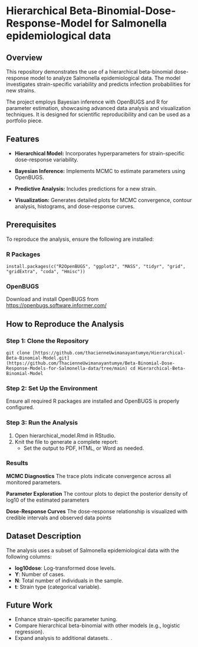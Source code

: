 # Hierarchical Beta-Binomial-Dose-Response-Model for Salmonella epidemiological data

## Overview
This repository demonstrates the use of a hierarchical beta-binomial dose-response model to analyze Salmonella epidemiological data. The model investigates strain-specific variability and predicts infection probabilities for new strains.

The project employs Bayesian inference with OpenBUGS and R for parameter estimation, showcasing advanced data analysis and visualization techniques. It is designed for scientific reproducibility and can be used as a portfolio piece.

 ## Features

- **Hierarchical Model:** Incorporates hyperparameters for strain-specific dose-response variability.
* **Bayesian Inference:** Implements MCMC to estimate parameters using OpenBUGS.
+ **Predictive Analysis:** Includes predictions for a new strain.
- **Visualization:** Generates detailed plots for MCMC convergence, contour analysis, histograms, and dose-response curves.

 ## Prerequisites

 To reproduce the analysis, ensure the following are installed:

 ### R Packages
 `install.packages(c("R2OpenBUGS", "ggplot2", "MASS", "tidyr", "grid", "gridExtra", "coda", "Hmisc"))`

### OpenBUGS
Download and install OpenBUGS from https://openbugs.software.informer.com/
## How to Reproduce the Analysis
### Step 1: Clone the Repository
`git clone [https://github.com/thacienneUwimanayantumye/Hierarchical-Beta-Binomial-Model.git](https://github.com/ThacienneUwimanayantumye/Beta-Binomial-Dose-Response-Models-for-Salmonella-data/tree/main)
cd Hierarchical-Beta-Binomial-Model`

### Step 2: Set Up the Environment
Ensure all required R packages are installed and OpenBUGS is properly configured.

### Step 3: Run the Analysis
1. Open hierarchical_model.Rmd in RStudio.
2. Knit the file to generate a complete report:
   - Set the output to PDF, HTML, or Word as needed.

### Results

**MCMC Diagnostics**
  The trace plots indicate convergence across all monitored parameters.
  
**Parameter Exploration**
The contour plots to depict the posterior density of log10 of the estimated parameters

**Dose-Response Curves**
The dose-response relationship is visualized with credible intervals and observed data points

## Dataset Description
The analysis uses a subset of Salmonella epidemiological data with the following columns:

- **log10dose**: Log-transformed dose levels.
- **Y**: Number of cases.
- **N**: Total number of individuals in the sample.
- **t**: Strain type (categorical variable).

## Future Work
- Enhance strain-specific parameter tuning.
- Compare hierarchical beta-binomial with other models (e.g., logistic regression).
- Expand analysis to additional datasets.
 .
